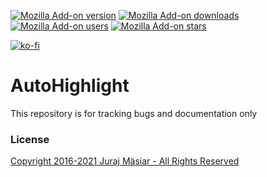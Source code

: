 [![Mozilla Add-on version](https://img.shields.io/amo/v/auto_highlight.svg)](https://addons.mozilla.org/addon/auto_highlight/?src=external-github-shield-downloads)
[![Mozilla Add-on downloads](https://img.shields.io/amo/d/auto_highlight.svg)](https://addons.mozilla.org/addon/auto_highlight/?src=external-github-shield-downloads)
[![Mozilla Add-on users](https://img.shields.io/amo/users/auto_highlight.svg)](https://addons.mozilla.org/addon/auto_highlight/statistics/)
[![Mozilla Add-on stars](https://img.shields.io/amo/stars/auto_highlight.svg)](https://addons.mozilla.org/addon/auto_highlight/reviews/)

[![ko-fi](https://www.ko-fi.com/img/githubbutton_sm.svg)](https://ko-fi.com/T6T01QUSE)

# AutoHighlight
This repository is for tracking bugs and documentation only

### License
[Copyright 2016-2021 Juraj Mäsiar - All Rights Reserved](LICENSE)
